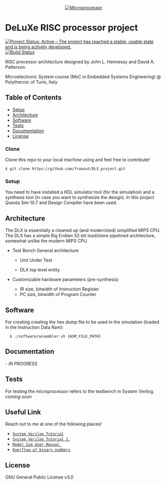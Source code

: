 <p align="center">
  <a href="https://www.tutorialspoint.com"><img src="https://www.tutorialspoint.com/basics_of_computers/images/microprocessor.jpg" title="Microprocessor" ></a>
</p>

# DeLuXe RISC processor project 

[![Project Status: Active – The project has reached a stable, usable state and is being actively developed.](https://www.repostatus.org/badges/latest/active.svg)](https://www.repostatus.org/#active)
[![Build Status](http://img.shields.io/travis/badges/badgerbadgerbadger.svg?style=flat-square)](https://travis-ci.org/badges/badgerbadgerbadger) 

RISC processor architecture designed by John L. Hennessy and David A. Patterson.

Microelectronic System course (MsC in Embedded Systems Engineering)  @ Polythecnic of Turin, Italy


## Table of Contents 


- [Setup](#setup)
- [Architecture](#architecture)
- [Software](#software)
- [Tests](#tests)
- [Documentation](#documentation)
- [License](#license)


### Clone
 Clone this repo to your local machine using and feel free to contribute!
  ```shell
  $ git clone https://github.com/franout/DLX_project.git
  ```
  

### Setup
You need to have installed a HDL simulator tool (for the simulation) and a synthesis tool (in case you want to synthesize the design).
In this project Questa Sim 10.7 and Design Compiler have been used.
  
  
## Architecture

The DLX is essentially a cleaned up (and modernized) simplified MIPS CPU. The DLX has a simple Big Endian 32-bit load/store pipelined architecture, somewhat unlike the modern MIPS CPU.

- Test Bench General architecture
  * Unit Under Test
  
  * DLX top level entity 
  
  
- Customizable hardware parameters (pre-synthesis)
    * IR size, bitwidth of Instruction Register 
    * PC size, bitwidth of Program Counter

## Software

For creating creating the hex dump file to be used in the simulation (loaded in the Instruction Data Ram):
```shell
  $ ./software/assembler.sh {ASM_FILE_PATH}
  ```

## Documentation
*- IN PROGRESS*

## Tests 
For testing the microprocessor refers to the testbench in System Verilog.
*coming soon*
## Useful Link 

Reach out to me at one of the following places!

-  <a href="https://www.chipverify.com/systemverilog/systemverilog-tutorial" target="_blank">`System Verilog Tutorial`</a>
-  <a href="http://www.asic-world.com/systemverilog/index.html">`System Verilog Tutorial 2 `</a>
-  <a href="https://www.cc.gatech.edu/~hadi/teaching/cs3220/doc/modelsim/ModelSim_Users_Manual_v10.1c.pdf" target="_blank">`Model Sim User Manual `</a>
-  <a href="https://www.doc.ic.ac.uk/~eedwards/compsys/arithmetic/index.html" target="_blank">`Overflow of binary numbers`</a>

## License
GNU General Public License v3.0



